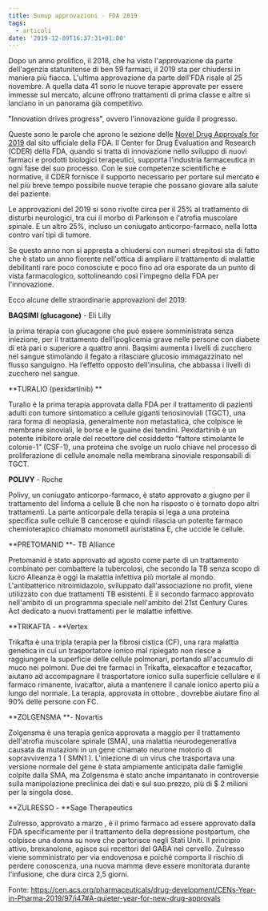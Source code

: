 ```yaml
---
title: Sumup approvazioni - FDA 2019
tags:
  - articoli
date: '2019-12-09T16:37:31+01:00'
---
```

Dopo un anno prolifico, il 2018, che ha visto l'approvazione da parte dell'agenzia statunitense di ben 59 farmaci, il 2019 sta per chiudersi in maniera più fiacca. L'ultima approvazione da parte dell'FDA risale al 25 novembre. A quella data 41 sono le nuove terapie approvate per essere immesse sul mercato, alcune offrono trattamenti di prima classe e altre si lanciano in un panorama già competitivo.

"Innovation drives progress", ovvero l'innovazione guida il progresso. 

Queste sono le parole che aprono le sezione delle [Novel Drug Approvals for 2019](https://www.fda.gov/drugs/new-drugs-fda-cders-new-molecular-entities-and-new-therapeutic-biological-products/novel-drug-approvals-2019) dal sito ufficiale della FDA. Il Center for Drug Evaluation and Research (CDER) della FDA, quando si tratta di innovazione nello sviluppo di nuovi farmaci e prodotti biologici terapeutici, supporta l'industria farmaceutica in ogni fase del suo processo. Con le sue competenze scientifiche e normative, il CDER fornisce il supporto necessario per portare sul mercato e nel più breve tempo possibile nuove terapie che possano giovare alla salute del paziente.

Le approvazioni del 2019 si sono rivolte circa per il 25% al trattamento di disturbi neurologici, tra cui il morbo di Parkinson e l'atrofia muscolare spinale. E un altro 25%, incluso un coniugato anticorpo-farmaco, nella lotta contro vari tipi di tumore.

Se questo anno non si appresta a chiudersi con numeri strepitosi sta di fatto che è stato un anno fiorente nell'ottica di ampliare il trattamento di malattie debilitanti rare poco conosciute e poco fino ad ora esporate da un punto di vista farmacologico, sottolineando così l'impegno della FDA per l'innovazione.

Ecco alcune delle straordinarie approvazioni del 2019:

**BAQSIMI (glucagone)** - Eli Lilly

la prima terapia con glucagone che può essere somministrata senza iniezione, per il trattamento dell’ipoglicemia grave nelle persone con diabete di età pari o superiore a quattro anni. Baqsimi aumenta i livelli di zucchero nel sangue stimolando il fegato a rilasciare glucosio immagazzinato nel flusso sanguigno. Ha l’effetto opposto dell’insulina, che abbassa i livelli di zucchero nel sangue.

**TURALIO (pexidartinib) **

Turalio è la prima terapia approvata dalla FDA per il trattamento di pazienti adulti con tumore sintomatico a cellule giganti tenosinoviali (TGCT), una rara forma di neoplasia, generalmente non metastatica, che colpisce le membrane sinoviali, le borse e le guaine dei tendini. Pexidartinib è un potente inibitore orale del recettore del cosiddetto “fattore stimolante le colonie-1” (CSF-1), una proteina che svolge un ruolo chiave nel processo di proliferazione di cellule anomale nella membrana sinoviale responsabili di TGCT. 

**POLIVY** - Roche

Polivy, un coniugato anticorpo-farmaco, è stato approvato a giugno per il trattamento del linfoma a cellule B che non ha risposto o è tornato dopo altri trattamenti. La parte anticorpale della terapia si lega a una proteina specifica sulle cellule B cancerose e quindi rilascia un potente farmaco chemioterapico chiamato monometil auristatina E, che uccide le cellule.

**PRETOMANID **- TB Alliance

Pretomanid è stato approvato ad agosto come parte di un trattamento combinato per combattere la tubercolosi, che secondo la TB senza scopo di lucro Alleanza è oggi la malattia infettiva più mortale al mondo. L'antibatterico nitroimidazolo, sviluppato dall'associazione no profit, viene utilizzato con due trattamenti TB esistenti. È il secondo farmaco approvato nell'ambito di un programma speciale nell'ambito del 21st Century Cures Act dedicato a nuovi trattamenti per le malattie infettive.

**TRIKAFTA - **Vertex

Trikafta è una tripla terapia per la fibrosi cistica (CF), una rara malattia genetica in cui un trasportatore ionico mal ripiegato non riesce a raggiungere la superficie delle cellule polmonari, portando all'accumulo di muco nei polmoni. Due dei tre farmaci in Trikafta, elexacaftor e tezacaftor, aiutano ad accompagnare il trasportatore ionico sulla superficie cellulare e il farmaco rimanente, ivacaftor, aiuta a mantenere il canale ionico aperto più a lungo del normale. La terapia, approvata in ottobre , dovrebbe aiutare fino al 90% delle persone con FC.

**ZOLGENSMA **- Novartis

Zolgensma è una terapia genica approvata a maggio per il trattamento dell'atrofia muscolare spinale (SMA), una malattia neurodegenerativa causata da mutazioni in un gene chiamato neurone motorio di sopravvivenza 1 ( SMN1 ). L'iniezione di un virus che trasportava una versione normale del gene è stata ampiamente anticipata dalle famiglie colpite dalla SMA, ma Zolgensma è stato anche impantanato in controversie sulla manipolazione preclinica dei dati e sul suo prezzo, più di $ 2 milioni per la singola dose.

**ZULRESSO - **Sage Therapeutics

Zulresso, approvato a marzo , è il primo farmaco ad essere approvato dalla FDA specificamente per il trattamento della depressione postpartum, che colpisce una donna su nove che partorisce negli Stati Uniti. Il principio attivo, brexanolone, agisce sui recettori del GABA nel cervello. Zulresso viene somministrato per via endovenosa e poiché comporta il rischio di perdere conoscenza, una nuova mamma deve essere monitorata durante l'infusione, che dura circa 2,5 giorni.

Fonte: https://cen.acs.org/pharmaceuticals/drug-development/CENs-Year-in-Pharma-2019/97/i47#A-quieter-year-for-new-drug-approvals
